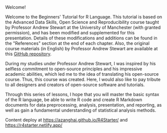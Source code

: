Welcome! 

Welcome to the Beginners' Tutorial for R Language. This tutorial is based on the Advanced Data Skills, Open Science and Reproducibility course taught by Professor Andrew Stewart at the University of Manchester (with granted permission), and has been modified and supplemented for this presentation. Details of these modifications and additions can be found in the "References" section at the end of each chapter. Also, the original course materials (in English) by Professor Andrew Stewart are available at this [GitHub repository](https://github.com/ajstewartlang/MRes_BIOL63101).

During my studies under Professor Andrew Stewart, I was inspired by his selfless commitment to open-source principles and his impressive academic abilities, which led me to the idea of translating his open-source course. Thus, this course was created. Here, I would also like to pay tribute to all designers and creators of open-source software and tutorials.

Through this series of lessons, I hope that you will master the basic syntax of the R language, be able to write R code and create R Markdown documents for data preprocessing, analysis, presentation, and reporting, as well as gain a fundamental understanding of statistical analysis methods.

Content deploy at https://azanghai.github.io/R4Starter/ and https://r4starter.netlify.app/
